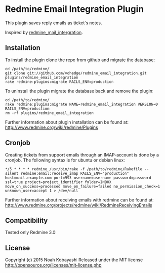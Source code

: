 # Redmine Email Integration Plugin

This plugin saves reply emails as ticket's notes.

Inspired by [redmine_mail_intergration](https://github.com/YusukeKokubo/redmine_mail_intergration).

## Installation

To install the plugin clone the repo from github and migrate the database:

    cd /path/to/redmine/
    git clone git://github.com/vohedge/redmine_email_integration.git plugins/redmine_email_integration
    rake redmine:plugins:migrate RAILS_ENV=production

To uninstall the plugin migrate the database back and remove the plugin:

    cd /path/to/redmine/
    rake redmine:plugins:migrate NAME=redmine_email_integration VERSION=0 RAILS_ENV=production
    rm -rf plugins/redmine_email_integration

Further information about plugin installation can be found at: http://www.redmine.org/wiki/redmine/Plugins

## Cronjob

Creating tickets from support emails through an IMAP-account is done by a cronjob. The following syntax is for ubuntu or debian linux:

    */5 * * * * redmine /usr/bin/rake -f /path/to/redmine/Rakefile --silent redmine:email:receive_imap RAILS_ENV="production" host=mail.example.com port=993 username=username password=password ssl=true project=project_identifier folder=INBOX move_on_success=processed move_on_failure=failed no_permission_check=1 unknown_user=accept 1 > /dev/null

Further information about receiving emails with redmine can be found at: http://www.redmine.org/projects/redmine/wiki/RedmineReceivingEmails

## Compatibility

Tested only Redmine 3.0

## License

Copyright (c) 2015 Noah Kobayashi
Released under the MIT license
http://opensource.org/licenses/mit-license.php

